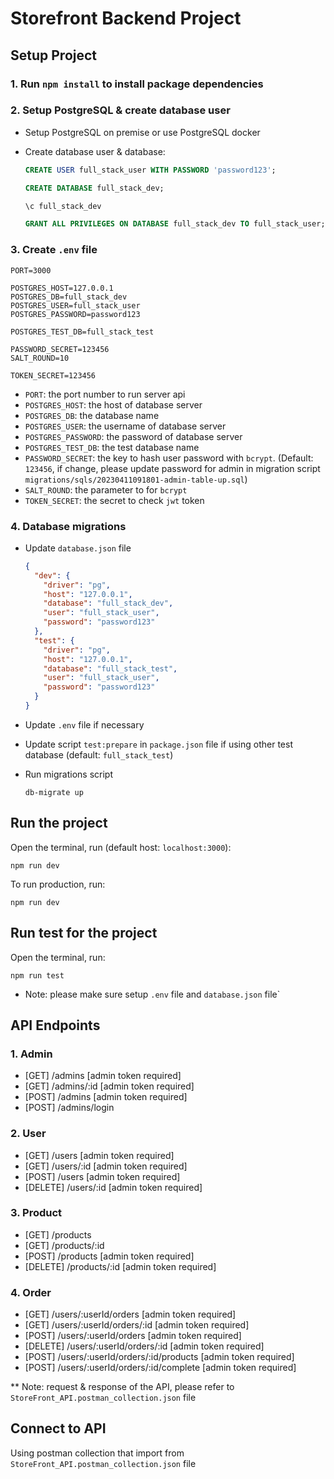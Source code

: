 # Storefront Backend Project

## Setup Project

### 1. Run `npm install` to install package dependencies

### 2. Setup PostgreSQL & create database user

- Setup PostgreSQL on premise or use PostgreSQL docker
- Create database user & database:

  ```sql
  CREATE USER full_stack_user WITH PASSWORD 'password123';

  CREATE DATABASE full_stack_dev;

  \c full_stack_dev

  GRANT ALL PRIVILEGES ON DATABASE full_stack_dev TO full_stack_user;
  ```

### 3. Create `.env` file

```
PORT=3000

POSTGRES_HOST=127.0.0.1
POSTGRES_DB=full_stack_dev
POSTGRES_USER=full_stack_user
POSTGRES_PASSWORD=password123

POSTGRES_TEST_DB=full_stack_test

PASSWORD_SECRET=123456
SALT_ROUND=10

TOKEN_SECRET=123456
```

- `PORT`: the port number to run server api
- `POSTGRES_HOST`: the host of database server
- `POSTGRES_DB`: the database name
- `POSTGRES_USER`: the username of database server
- `POSTGRES_PASSWORD`: the password of database server
- `POSTGRES_TEST_DB`: the test database name
- `PASSWORD_SECRET`: the key to hash user password with `bcrypt`. (Default: `123456`, if change, please update password for admin in migration script `migrations/sqls/20230411091801-admin-table-up.sql`)
- `SALT_ROUND`: the parameter to for `bcrypt`
- `TOKEN_SECRET`: the secret to check `jwt` token

### 4. Database migrations

- Update `database.json` file

  ```json
  {
    "dev": {
      "driver": "pg",
      "host": "127.0.0.1",
      "database": "full_stack_dev",
      "user": "full_stack_user",
      "password": "password123"
    },
    "test": {
      "driver": "pg",
      "host": "127.0.0.1",
      "database": "full_stack_test",
      "user": "full_stack_user",
      "password": "password123"
    }
  }
  ```

- Update `.env` file if necessary
- Update script `test:prepare` in `package.json` file if using other test database (default: `full_stack_test`)
- Run migrations script

  ```
  db-migrate up
  ```

## Run the project

Open the terminal, run (default host: `localhost:3000`):

```
npm run dev
```

To run production, run:

```
npm run dev
```

## Run test for the project

Open the terminal, run:

```
npm run test
```

- Note: please make sure setup `.env` file and `database.json` file`

## API Endpoints

### 1. Admin

- [GET] /admins [admin token required]
- [GET] /admins/:id [admin token required]
- [POST] /admins [admin token required]
- [POST] /admins/login

### 2. User

- [GET] /users [admin token required]
- [GET] /users/:id [admin token required]
- [POST] /users [admin token required]
- [DELETE] /users/:id [admin token required]

### 3. Product

- [GET] /products
- [GET] /products/:id
- [POST] /products [admin token required]
- [DELETE] /products/:id [admin token required]

### 4. Order

- [GET] /users/:userId/orders [admin token required]
- [GET] /users/:userId/orders/:id [admin token required]
- [POST] /users/:userId/orders [admin token required]
- [DELETE] /users/:userId/orders/:id [admin token required]
- [POST] /users/:userId/orders/:id/products [admin token required]
- [POST] /users/:userId/orders/:id/complete [admin token required]

\*\* Note: request & response of the API, please refer to `StoreFront_API.postman_collection.json` file

## Connect to API

Using postman collection that import from `StoreFront_API.postman_collection.json` file
